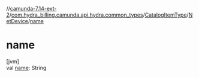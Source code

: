 //[camunda-7.14-ext-2](../../../../index.md)/[com.hydra_billing.camunda.api.hydra.common_types](../../index.md)/[CatalogItemType](../index.md)/[NetDevice](index.md)/[name](name.md)

# name

[jvm]\
val [name](name.md): String
